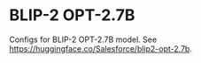 # BLIP-2 OPT-2.7B

Configs for BLIP-2 OPT-2.7B model. See https://huggingface.co/Salesforce/blip2-opt-2.7b.

